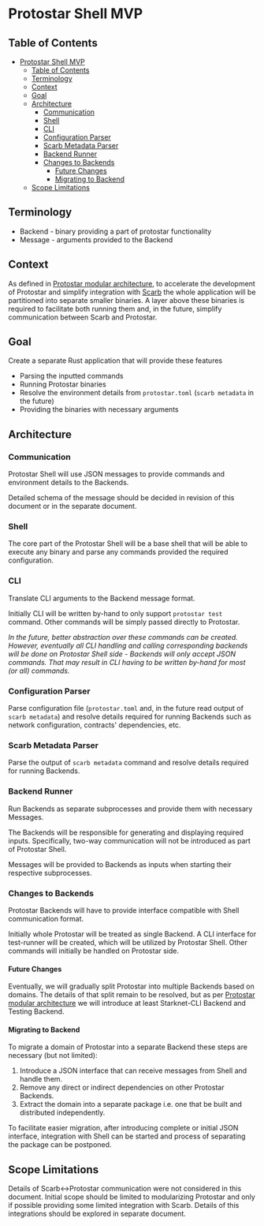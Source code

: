# Protostar Shell MVP

## Table of Contents

<!-- TOC -->
* [Protostar Shell MVP](#protostar-shell-mvp)
  * [Table of Contents](#table-of-contents)
  * [Terminology](#terminology)
  * [Context](#context)
  * [Goal](#goal)
  * [Architecture](#architecture)
    * [Communication](#communication)
    * [Shell](#shell)
    * [CLI](#cli)
    * [Configuration Parser](#configuration-parser)
    * [Scarb Metadata Parser](#scarb-metadata-parser)
    * [Backend Runner](#backend-runner)
    * [Changes to Backends](#changes-to-backends)
      * [Future Changes](#future-changes)
      * [Migrating to Backend](#migrating-to-backend)
  * [Scope Limitations](#scope-limitations)
<!-- TOC -->

## Terminology

- Backend - binary providing a part of protostar functionality
- Message - arguments provided to the Backend

## Context

As defined in [Protostar modular architecture](protostar-architecture.md), to accelerate
the development of Protostar and simplify integration with [Scarb](https://github.com/software-mansion/scarb)
the whole application will be partitioned into separate smaller binaries.
A layer above these binaries is required to facilitate both running them and, in the future,
simplify communication between Scarb and Protostar.

## Goal

Create a separate Rust application that will provide these features

- Parsing the inputted commands
- Running Protostar binaries
- Resolve the environment details from `protostar.toml` (`scarb metadata` in the future)
- Providing the binaries with necessary arguments

## Architecture

### Communication

Protostar Shell will use JSON messages to provide commands and environment details to the Backends.

Detailed schema of the message should be decided in revision of this document or in the separate document.

### Shell

The core part of the Protostar Shell will be a base shell that will be able to execute
any binary and parse any commands provided the required configuration.

### CLI

Translate CLI arguments to the Backend message format.

Initially CLI will be written by-hand to only support `protostar test` command. Other commands
will be simply passed directly to Protostar.

_In the future, better abstraction over these commands can be created. However, eventually all
CLI handling and calling corresponding backends will be done on Protostar Shell side -
Backends will only accept JSON commands. That may result in CLI having to be written by-hand
for most (or all) commands._

### Configuration Parser

Parse configuration file (`protostar.toml` and, in the future read output of `scarb metadata`) and resolve
details required for running Backends such as network configuration, contracts' dependencies, etc.

### Scarb Metadata Parser

Parse the output of `scarb metadata` command and resolve details required for running Backends.

### Backend Runner

Run Backends as separate subprocesses and provide them with necessary Messages.

The Backends will be responsible for generating and displaying required inputs. Specifically,
two-way communication will not be introduced as part of Protostar Shell.

Messages will be provided to Backends as inputs when starting their respective subprocesses.

### Changes to Backends

Protostar Backends will have to provide interface compatible with Shell communication format.

Initially whole Protostar will be treated as single Backend. A CLI interface for test-runner
will be created, which will be utilized by Protostar Shell. Other commands will initially
be handled on Protostar side.

#### Future Changes

Eventually, we will gradually split Protostar into multiple Backends based on domains.
The details of that split remain to be resolved, but as per [Protostar modular architecture](protostar-architecture.md)
we will introduce at least Starknet-CLI Backend and Testing Backend.

#### Migrating to Backend

To migrate a domain of Protostar into a separate Backend these steps are necessary (but not limited):

1. Introduce a JSON interface that can receive messages from Shell and handle them.
2. Remove any direct or indirect dependencies on other Protostar Backends.
3. Extract the domain into a separate package i.e. one that be built and distributed independently.

To facilitate easier migration, after introducing complete or initial JSON interface,
integration with Shell can be started and process of separating the package can be postponed.

## Scope Limitations

Details of Scarb<->Protostar communication were not considered in this document. Initial scope
should be limited to modularizing Protostar and only if possible providing some limited
integration with Scarb. Details of this integrations should be explored in separate document.
